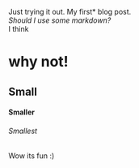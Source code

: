 Just trying it out. My first* blog post.<br>
*Should I use some markdown?* <br>
I think 
# why not!
## Small
#### Smaller
###### Smallest
Wow its fun :)
